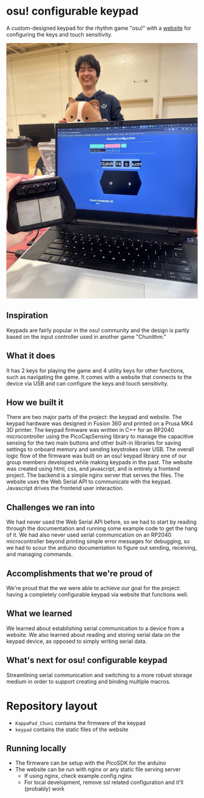 # osu! configurable keypad
A custom-designed keypad for the rhythm game "osu!" with a [website](https://keypad.sheppsu.me) for configuring the keys and touch sensitivity.

![keypad.jpg](keypad.jpg)

## Inspiration
Keypads are fairly popular in the osu! community and the design is partly based on the input controller used in another game "Chunithm."

## What it does
It has 2 keys for playing the game and 4 utility keys for other functions, such as navigating the game. It comes with a website that connects to the device via USB and can configure the keys and touch sensitivity.

## How we built it
There are two major parts of the project: the keypad and website. The keypad hardware was designed in Fusion 360 and printed on a Prusa MK4 3D printer.  The keypad firmware was written in C++ for an RP2040 microcontroller using the PicoCapSensing library to manage the capacitive sensing for the two main buttons and other built-in libraries for saving settings to onboard memory and sending keystrokes over USB.  The overall logic flow of the firmware was built on an osu! keypad library one of our group members developed while making keypads in the past. The website was created using html, css, and javascript, and is entirely a frontend project. The backend is a simple nginx server that serves the files. The website uses the Web Serial API to communicate with the keypad. Javascript drives the frontend user interaction.

## Challenges we ran into
We had never used the Web Serial API before, so we had to start by reading through the documentation and running some example code to get the hang of it. We had also never used serial communication on an RP2040 microcontroller beyond printing simple error messages for debugging, so we had to scour the arduino documentation to figure out sending, receiving, and managing commands.

## Accomplishments that we're proud of
We're proud that the we were able to achieve our goal for the project: having a completely configurable keypad via website that functions well.

## What we learned
We learned about establishing serial communication to a device from a website. We also learned about reading and storing serial data on the keypad device, as opposed to simply writing serial data.

## What's next for osu! configurable keypad
Streamlining serial communication and switching to a more robust storage medium in order to support creating and binding multiple macros.

# Repository layout
- `KappaPad_Chuni` contains the firmware of the keypad
- `keypad` contains the static files of the website

## Running locally
- The firmware can be setup with the PicoSDK for the arduino
- The website can be run with nginx or any static file serving server
  - If using nginx, check example.config.nginx
  - For local development, remove ssl related configuration and it'll (probably) work